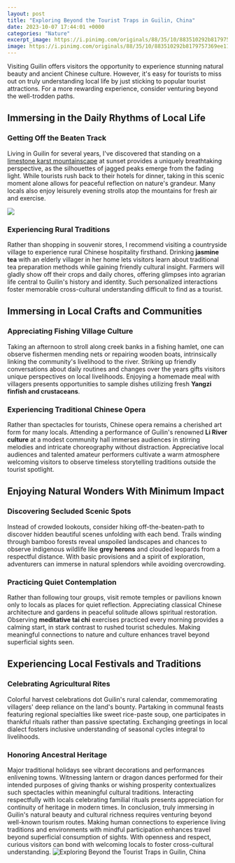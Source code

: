 ```yaml
---
layout: post
title: "Exploring Beyond the Tourist Traps in Guilin, China"
date: 2023-10-07 17:44:01 +0000
categories: "Nature"
excerpt_image: https://i.pinimg.com/originals/88/35/10/883510292b8179757369ee11dd48b40a.png
image: https://i.pinimg.com/originals/88/35/10/883510292b8179757369ee11dd48b40a.png
---
```


Visiting Guilin offers visitors the opportunity to experience stunning natural beauty and ancient Chinese culture. However, it's easy for tourists to miss out on truly understanding local life by just sticking to popular tourist attractions. For a more rewarding experience, consider venturing beyond the well-trodden paths.
## Immersing in the Daily Rhythms of Local Life
### Getting Off the Beaten Track 
Living in Guilin for several years, I've discovered that standing on a [limestone karst mountainscape](https://travelokie.github.io/2024-01-02-selecting-engaging-books/) at sunset provides a uniquely breathtaking perspective, as the silhouettes of jagged peaks emerge from the fading light. While tourists rush back to their hotels for dinner, taking in this scenic moment alone allows for peaceful reflection on nature's grandeur. Many locals also enjoy leisurely evening strolls atop the mountains for fresh air and exercise.

![](https://journeybeyondhorizon.com/wp-content/uploads/2019/04/17.jpg)
### Experiencing Rural Traditions
Rather than shopping in souvenir stores, I recommend visiting a countryside village to experience rural Chinese hospitality firsthand. Drinking **jasmine tea** with an elderly villager in her home lets visitors learn about traditional tea preparation methods while gaining friendly cultural insight. Farmers will gladly show off their crops and daily chores, offering glimpses into agrarian life central to Guilin's history and identity. Such personalized interactions foster memorable cross-cultural understanding difficult to find as a tourist.
## Immersing in Local Crafts and Communities  
### Appreciating Fishing Village Culture
Taking an afternoon to stroll along creek banks in a fishing hamlet, one can observe fishermen mending nets or repairing wooden boats, intrinsically linking the community's livelihood to the river. Striking up friendly conversations about daily routines and changes over the years gifts visitors unique perspectives on local livelihoods. Enjoying a homemade meal with villagers presents opportunities to sample dishes utilizing fresh **Yangzi finfish and crustaceans**.
### Experiencing Traditional Chinese Opera
Rather than spectacles for tourists, Chinese opera remains a cherished art form for many locals. Attending a performance of Guilin's renowned **Li River culture** at a modest community hall immerses audiences in stirring melodies and intricate choreography without distraction. Appreciative local audiences and talented amateur performers cultivate a warm atmosphere welcoming visitors to observe timeless storytelling traditions outside the tourist spotlight.
## Enjoying Natural Wonders With Minimum Impact 
### Discovering Secluded Scenic Spots  
Instead of crowded lookouts, consider hiking off-the-beaten-path to discover hidden beautiful scenes unfolding with each bend. Trails winding through bamboo forests reveal unspoiled landscapes and chances to observe indigenous wildlife like **grey herons** and clouded leopards from a respectful distance. With basic provisions and a spirit of exploration, adventurers can immerse in natural splendors while avoiding overcrowding.
### Practicing Quiet Contemplation
Rather than following tour groups, visit remote temples or pavilions known only to locals as places for quiet reflection. Appreciating classical Chinese architecture and gardens in peaceful solitude allows spiritual restoration. Observing **meditative tai chi** exercises practiced every morning provides a calming start, in stark contrast to rushed tourist schedules. Making meaningful connections to nature and culture enhances travel beyond superficial sights seen.
## Experiencing Local Festivals and Traditions
### Celebrating Agricultural Rites 
Colorful harvest celebrations dot Guilin's rural calendar, commemorating villagers' deep reliance on the land's bounty. Partaking in communal feasts featuring regional specialties like sweet rice-paste soup, one participates in thankful rituals rather than passive spectating. Exchanging greetings in local dialect fosters inclusive understanding of seasonal cycles integral to livelihoods. 
### Honoring Ancestral Heritage
Major traditional holidays see vibrant decorations and performances enlivening towns. Witnessing lantern or dragon dances performed for their intended purposes of giving thanks or wishing prosperity contextualizes such spectacles within meaningful cultural traditions. Interacting respectfully with locals celebrating familial rituals presents appreciation for continuity of heritage in modern times.
In conclusion, truly immersing in Guilin's natural beauty and cultural richness requires venturing beyond well-known tourism routes. Making human connections to experience living traditions and environments with mindful participation enhances travel beyond superficial consumption of sights. With openness and respect, curious visitors can bond with welcoming locals to foster cross-cultural understanding.
![Exploring Beyond the Tourist Traps in Guilin, China](https://i.pinimg.com/originals/88/35/10/883510292b8179757369ee11dd48b40a.png)